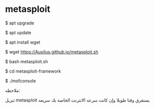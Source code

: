 # metasploit
$ apt upgrade 

$ apt update
 
$ apt install wget 

$ wget https://Auxilus.github.io/metasploit.sh

$ bash metasploit.sh

$ cd metasploit-framework

$ ./msfconsole

ملاحظه:

تنزيل metasploit يستغرق وقتا طويلا وإن كانت سرعه الانترنت الخاصة بك سريعه
